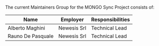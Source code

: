 The current Maintainers Group for the MONGO Sync Project consists of:

| Name | Employer | Responsibilities |
| ---- | -------- | ---------------- |
|  Alberto Maghini    |  Newesis Srl        |     Technical Lead             |
|  Rauno De Pasquale   |  Newesis Srl        |     Technical Lead             |



